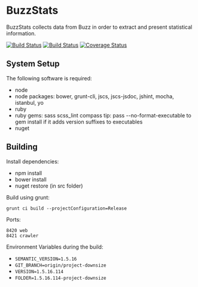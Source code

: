 # BuzzStats
BuzzStats collects data from Buzz in order to extract and present statistical
information.

[![Build Status](https://travis-ci.org/ngeor/BuzzStats.svg?branch=master)](https://travis-ci.org/ngeor/BuzzStats)
[![Build Status](https://ci.appveyor.com/api/projects/status/h9udcfcy7dwlsa4j?svg=true)](https://ci.appveyor.com/project/ngeor/buzzstats)
[![Coverage Status](https://coveralls.io/repos/github/ngeor/BuzzStats/badge.svg?branch=master)](https://coveralls.io/github/ngeor/BuzzStats?branch=master)

## System Setup

The following software is required:

- node
- node packages: bower, grunt-cli, jscs, jscs-jsdoc, jshint, mocha, istanbul, yo
- ruby
- ruby gems: sass scss_lint compass
  tip: pass --no-format-executable to gem install if it adds version suffixes to executables
- nuget

## Building

Install dependencies:

- npm install
- bower install
- nuget restore (in src folder)

Build using grunt:

	grunt ci build --projectConfiguration=Release

Ports:

	8420 web
	8421 crawler

Environment Variables during the build:

- `SEMANTIC_VERSION=1.5.16`
- `GIT_BRANCH=origin/project-downsize`
- `VERSION=1.5.16.114`
- `FOLDER=1.5.16.114-project-downsize`
